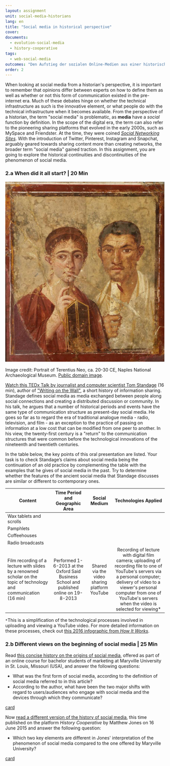 ```yaml
---
layout: assignment
unit: social-media-historians
lang: en
title: "Social media in historical perspective"
cover:
documents:
  - evolution-social-media
  - history-cooperative
tags:
  - web-social-media
outcomes: "Den Aufstieg der sozialen Online-Medien aus einer historischen Perspektive verstehen"
order: 2
---
```

When looking at social media from a historian's perspective, it is important to remember that opinions differ between experts on how to define them as well as whether or not this form of communication existed in the pre-internet era. Much of these debates hinge on whether the technical infrastructure as such is the innovative element, or what people do with the technical infrastructure when it becomes available. From the perspective of a historian, the term "social media" is problematic, as **media** have a _social_ function by definition. In the scope of the digital era, the term can also refer to the pioneering sharing platforms that evolved in the early 2000s, such as MySpace and Friendster. At the time, they were coined _[Social Networking Sites](https://academic.oup.com/jcmc/article/13/1/210/4583062#104153860)_. With the introduction of Twitter, Pinterest, Instagram and Snapchat, arguably geared towards sharing content more than creating networks, the broader term "social media" gained traction. In this assignment, you are going to explore the historical continuities and discontinuities of the phenomenon of social media.

<!-- more -->
<!-- briefing-student -->

### 2.a When did it all start? | 20 Min
<!-- section-contents -->
![romans](../../assets/images/social-media/romans.png)


Image credit: Portrait of Terentius Neo, ca. 20-30 CE, Naples National Archaeological Museum. [Public domain image](https://commons.wikimedia.org/wiki/File:Pompeii-couple.jpg). 


[Watch this TEDx Talk by journalist and computer scientist Tom Standage](https://youtu.be/ixsridS3qVs) (16 min), author of ["Writing on the Wall"](https://worldcat.org/fr/title/827256877), a short history of information sharing. Standage defines social media as media exchanged between people along social connections and creating a distributed discussion or community. In his talk, he argues that a number of historical periods and events have the same type of communication structure as present-day social media. He goes so far as to regard the era of traditional analogue media - radio, television, and film - as an exception to the practice of passing on information at a low cost that can be modified from one peer to another. In his view, the twenty-first century is a "return" to the communication structures that were common before the technological innovations of the nineteenth and twentieth centuries.

In the table below, the key points of this oral presentation are listed. Your task is to check Standage’s claims about social media being the continuation of an old practice by complementing the table with the examples that he gives of social media in the past. Try to determine whether the features of the ancient social media that Standage discusses are similar or different to contemporary ones.

| Content | Time Period and Geographic Area | Social Medium | Technologies Applied |
| ------- |:-------------------------------:|:-------------:|:--------------------:|
| Wax tablets and scrolls	|  |  |  |
| Pamphlets |  |  |  |
| Coffeehouses |  |  |  |
| Radio broadcasts |  |  |  |
| Film recording of a lecture with slides by a renowned scholar on the topic of technology and communication (16 min)  | Performed 1-6-2013 at the Oxford Said Business School and published online on 19-8-2013 | Shared via the video sharing platform YouTube  | Recording of lecture with digital film camera; uploading of recording file to one of YouTube's servers via a personal computer; delivery of video to a viewer's personal computer from one of YouTube's servers when the video is selected for viewing* |


`*`This is a simplification of the technological processes involved in uploading and viewing a YouTube video. For more detailed information on these processes, check out [this 2016 infographic from _How It Works_](https://www.howitworksdaily.com/wp-content/uploads/2016/04/How-YouTube-works-1024x891.jpg).
<!-- section -->

### 2.b Different views on the beginning of social media | 25 Min
<!-- section-contents -->
Read [this concise history on the origins of social media](https://online.maryville.edu/blog/evolution-social-media/), offered as part of an online course for bachelor students of marketing at Maryville University in St. Louis, Missouri (USA), and answer the following questions:

- What was the first form of social media, according to the definition of social media referred to in this article?
- According to the author, what have been the two major shifts with regard to users/audiences who engage with social media and the devices through which they communicate?

[card](evolution-social-media)


Now [read a different version of the history of social media](https://historycooperative.org/the-history-of-social-media/), this time published on the platform _History Cooperative_ by Matthew Jones on 16 June 2015 and answer the following question:

- Which two key elements are different in Jones' interpretation of the phenomenon of social media compared to the one offered by Maryville University?

[card](history-cooperative)

<!-- briefing-teacher -->
